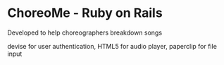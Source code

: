 # ChoreoMe - Ruby on Rails

Developed to help choreographers breakdown songs


devise for user authentication,
HTML5 for audio player,
paperclip for file input
